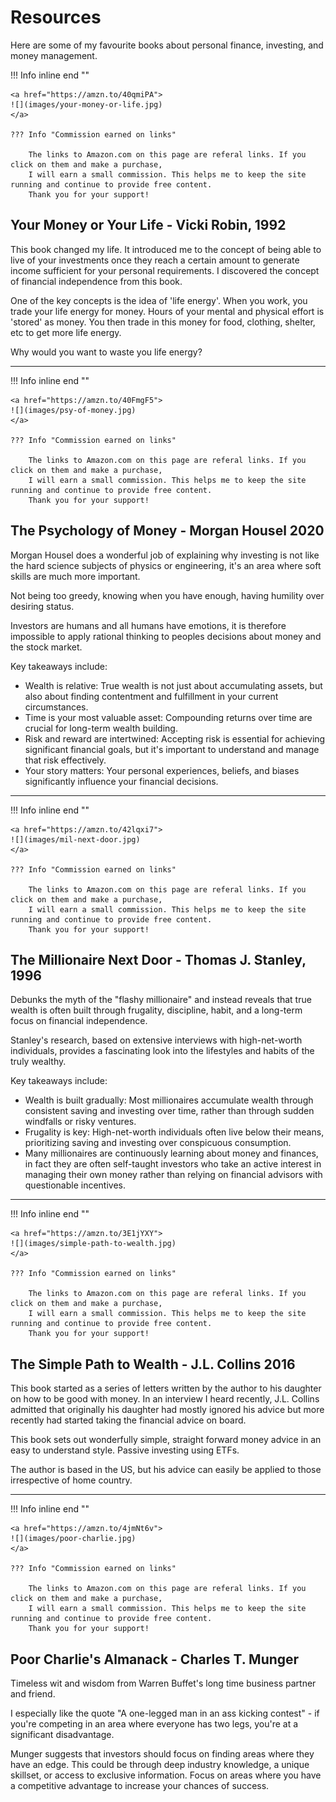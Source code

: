 # Resources

Here are some of my favourite books about personal finance, investing, and money management.

!!! Info inline end ""

    <a href="https://amzn.to/40qmiPA">
    ![](images/your-money-or-life.jpg)
    </a>

    ??? Info "Commission earned on links"

        The links to Amazon.com on this page are referal links. If you click on them and make a purchase, 
        I will earn a small commission. This helps me to keep the site running and continue to provide free content. 
        Thank you for your support!

## Your Money or Your Life - Vicki Robin, 1992
This book changed my life. It introduced me to the concept of being able to live of your investments once 
they reach a certain amount to generate income sufficient for your personal requirements. I discovered the concept of
financial independence from this book. 

One of the key concepts is the idea of 'life energy'. 
When you work, you trade your life energy for money. Hours of your mental and physical effort is 'stored' as money. 
You then trade in this money for food, clothing, shelter, etc to get more life energy. 

Why would you want to waste you life energy?

----

!!! Info inline end ""

    <a href="https://amzn.to/40FmgF5">
    ![](images/psy-of-money.jpg)
    </a>

    ??? Info "Commission earned on links"

        The links to Amazon.com on this page are referal links. If you click on them and make a purchase, 
        I will earn a small commission. This helps me to keep the site running and continue to provide free content. 
        Thank you for your support!

## The Psychology of Money - Morgan Housel 2020
Morgan Housel does a wonderful job of explaining why investing is not like the hard science subjects of physics 
or engineering, it's an area where soft skills are much more important. 

Not being too greedy, knowing when you have enough, having humility over desiring status. 

Investors are humans and all humans have emotions, it is therefore impossible to apply rational thinking to peoples 
decisions about money and the stock market.

Key takeaways include:

* Wealth is relative: True wealth is not just about accumulating assets, but also about finding contentment and 
fulfillment in your current circumstances.
* Time is your most valuable asset: Compounding returns over time are crucial for long-term wealth building.
* Risk and reward are intertwined: Accepting risk is essential for achieving significant financial goals, 
but it's important to understand and manage that risk effectively.
* Your story matters: Your personal experiences, beliefs, and biases significantly influence your financial decisions.

----

!!! Info inline end ""

    <a href="https://amzn.to/42lqxi7">
    ![](images/mil-next-door.jpg)
    </a>

    ??? Info "Commission earned on links"

        The links to Amazon.com on this page are referal links. If you click on them and make a purchase, 
        I will earn a small commission. This helps me to keep the site running and continue to provide free content. 
        Thank you for your support!

## The Millionaire Next Door - Thomas J. Stanley, 1996
Debunks the myth of the "flashy millionaire" and instead reveals that true wealth is often built through frugality, 
discipline, habit, and a long-term focus on financial independence.

Stanley's research, based on extensive interviews with high-net-worth individuals, provides a fascinating look into 
the lifestyles and habits of the truly wealthy. 

Key takeaways include:

* Wealth is built gradually: Most millionaires accumulate wealth through consistent saving and investing over time, 
rather than through sudden windfalls or risky ventures.
* Frugality is key: High-net-worth individuals often live below their means, prioritizing saving and investing over 
conspicuous consumption.
* Many millionaires are continuously learning about money and finances, in fact they are often self-taught investors
who take an active interest in managing their own money rather than relying on financial advisors with questionable 
incentives.

----

!!! Info inline end ""

    <a href="https://amzn.to/3E1jYXY">
    ![](images/simple-path-to-wealth.jpg)
    </a>

    ??? Info "Commission earned on links"

        The links to Amazon.com on this page are referal links. If you click on them and make a purchase, 
        I will earn a small commission. This helps me to keep the site running and continue to provide free content. 
        Thank you for your support!

## The Simple Path to Wealth - J.L. Collins 2016
This book started as a series of letters written by the author to his daughter on how to be good with money. In an interview
I heard recently, J.L. Collins admitted that originally his daughter had mostly ignored his advice but more recently had
started taking the financial advice on board.

This book sets out wonderfully simple, straight forward money advice in an easy to understand style. Passive investing using
ETFs. 

The author is based in the US, but his advice can easily be applied to those irrespective of home country.

----

!!! Info inline end ""

    <a href="https://amzn.to/4jmNt6v">
    ![](images/poor-charlie.jpg)
    </a>

    ??? Info "Commission earned on links"

        The links to Amazon.com on this page are referal links. If you click on them and make a purchase, 
        I will earn a small commission. This helps me to keep the site running and continue to provide free content. 
        Thank you for your support!

## Poor Charlie's Almanack - Charles T. Munger 
Timeless wit and wisdom from Warren Buffet's long time business partner and friend. 

I especially like the quote "A one-legged man in an ass kicking contest" - if you're competing in an area where everyone has two legs, you're at a 
significant disadvantage.

Munger suggests that investors should focus on finding areas where they have an edge. This could be through deep 
industry knowledge, a unique skillset, or access to exclusive information.
Focus on areas where you have a competitive advantage to increase your chances of success.
